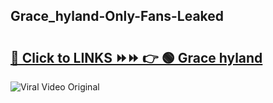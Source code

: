 
 ## Grace_hyland-Only-Fans-Leaked

# <h2><a href="https://clipsfans.com/Grace_hyland&ref=git">🔗 Click to LINKS ⏩⏩ 👉 🟢 Grace hyland </a></h2>

<a href="https://clipsfans.com/Grace_hyland&ref=git" rel="nofollow" data-target="animated-image.originalLink"><img src="https://i.ibb.co.com/xMMVF88/686577567.gif" alt="Viral Video Original" style="max-width: 100%; display: inline-block;" data-target="animated-image.originalImage"></a>
